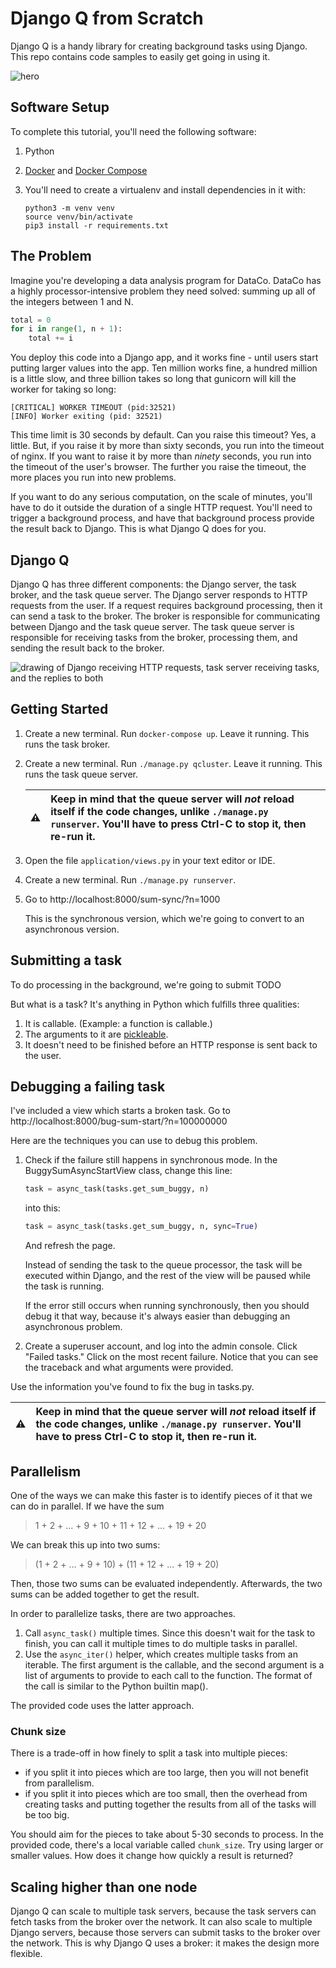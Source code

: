 # Django Q from Scratch

Django Q is a handy library for creating background tasks using Django. This repo contains code samples to easily get going in using it.

![hero](https://i.kym-cdn.com/photos/images/original/001/059/850/546.gif)



## Software Setup

To complete this tutorial, you'll need the following software:

1. Python
2. [Docker](https://docs.docker.com/get-docker/) and [Docker Compose](https://docs.docker.com/compose/install/)
3. You'll need to create a virtualenv and install dependencies in it with:

   ```shell
   python3 -m venv venv
   source venv/bin/activate
   pip3 install -r requirements.txt
   ```

## The Problem

Imagine you're developing a data analysis program for DataCo. DataCo has a highly processor-intensive problem they need solved: summing up all of the integers between 1 and N.

```py
total = 0
for i in range(1, n + 1):
    total += i
```

You deploy this code into a Django app, and it works fine - until users start putting larger values into the app. Ten million works fine, a hundred million is a little slow, and three billion takes so long that gunicorn will kill the worker for taking so long:

```
[CRITICAL] WORKER TIMEOUT (pid:32521)
[INFO] Worker exiting (pid: 32521)
```

This time limit is 30 seconds by default. Can you raise this timeout? Yes, a little. But, if you raise it by more than sixty seconds, you run into the timeout of nginx. If you want to raise it by more than *ninety* seconds, you run into the timeout of the user's browser. The further you raise the timeout, the more places you run into new problems.

If you want to do any serious computation, on the scale of minutes, you'll have to do it outside the duration of a single HTTP request. You'll need to trigger a background process, and have that background process provide the result back to Django. This is what Django Q does for you.

## Django Q

Django Q has three different components: the Django server, the task broker, and the task queue server. The Django server responds to HTTP requests from the user. If a request requires background processing, then it can send a task to the broker. The broker is responsible for communicating between Django and the task queue server. The task queue server is responsible for receiving tasks from the broker, processing them, and sending the result back to the broker.

![drawing of Django receiving HTTP requests, task server receiving tasks, and the replies to both](https://i.imgur.com/jCdrHty.png)

## Getting Started

1. Create a new terminal. Run `docker-compose up`. Leave it running. This runs the task broker.
2. Create a new terminal. Run `./manage.py qcluster`. Leave it running. This runs the task queue server.

   :warning: | Keep in mind that the queue server will *not* reload itself if the code changes, unlike `./manage.py runserver`. You'll have to press Ctrl-C to stop it, then re-run it.
   :---: | :---

3. Open the file `application/views.py` in your text editor or IDE.
4. Create a new terminal. Run `./manage.py runserver`.
5. Go to http://localhost:8000/sum-sync/?n=1000

   This is the synchronous version, which we're going to convert to an asynchronous version.

## Submitting a task

To do processing in the background, we're going to submit TODO 

But what is a task? It's anything in Python which fulfills three qualities:

1. It is callable. (Example: a function is callable.)
2. The arguments to it are [pickleable](https://stackoverflow.com/questions/3603581/what-does-it-mean-for-an-object-to-be-picklable-or-pickle-able).
3. It doesn't need to be finished before an HTTP response is sent back to the user.

## Debugging a failing task

I've included a view which starts a broken task. Go to http://localhost:8000/bug-sum-start/?n=100000000

Here are the techniques you can use to debug this problem.

1. Check if the failure still happens in synchronous mode. In the BuggySumAsyncStartView class, change this line:

   ```py
   task = async_task(tasks.get_sum_buggy, n)
   ```

   into this:


   ```py
   task = async_task(tasks.get_sum_buggy, n, sync=True)
   ```

   And refresh the page.

   Instead of sending the task to the queue processor, the task will be executed within Django, and the rest of the view will be paused while the task is running.

   If the error still occurs when running synchronously, then you should debug it that way, because it's always easier than debugging an asynchronous problem.

2. Create a superuser account, and log into the admin console. Click "Failed tasks." Click on the most recent failure. Notice that you can see the traceback and what arguments were provided.

Use the information you've found to fix the bug in tasks.py.

:warning: | Keep in mind that the queue server will *not* reload itself if the code changes, unlike `./manage.py runserver`. You'll have to press Ctrl-C to stop it, then re-run it.
:---: | :---

## Parallelism

One of the ways we can make this faster is to identify pieces of it that we can do in parallel. If we have the sum

>1 + 2 + ... + 9 + 10 + 11 + 12 + ... + 19 + 20

We can break this up into two sums:

>(1 + 2 + ... + 9 + 10) + (11 + 12 + ... + 19 + 20)

Then, those two sums can be evaluated independently. Afterwards, the two sums can be added together to get the result.

In order to parallelize tasks, there are two approaches.

 1. Call `async_task()` multiple times. Since this doesn't wait for the task to finish, you can call it multiple times to do multiple tasks in parallel.
 2. Use the `async_iter()` helper, which creates multiple tasks from an iterable. The first argument is the callable, and the second argument is a list of arguments to provide to each call to the function. The format of the call is similar to the Python builtin map().

The provided code uses the latter approach.

### Chunk size

There is a trade-off in how finely to split a task into multiple pieces: 

 * if you split it into pieces which are too large, then you will not benefit from parallelism.
 * if you split it into pieces which are too small, then the overhead from creating tasks and putting together the results from all of the tasks will be too big.

You should aim for the pieces to take about 5-30 seconds to process. In the provided code, there's a local variable called `chunk_size`. Try using larger or smaller values. How does it change how quickly a result is returned?

## Scaling higher than one node

Django Q can scale to multiple task servers, because the task servers can fetch tasks from the broker over the network. It can also scale to multiple Django servers, because those servers can submit tasks to the broker over the network. This is why Django Q uses a broker: it makes the design more flexible.
